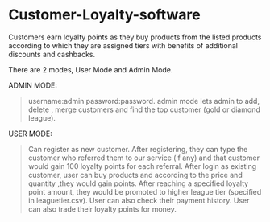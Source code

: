 # Customer-Loyalty-software
Customers earn loyalty points as they buy products from the listed products according to which they are assigned tiers with benefits of additional discounts and cashbacks.

There are 2 modes, User Mode and Admin Mode.

ADMIN MODE:
>username:admin  password:password.
>admin mode lets admin to add, delete , merge customers and find the top customer (gold or diamond league).

USER MODE:
>Can register as new customer. After registering, they can type the customer who referred them to our service (if any) and that customer would gain 100 loyalty points for each referral.
>After login as existing customer, user can buy products and according to the price and quantity ,they would gain points.
>After reaching a specified loyalty point amount, they would be promoted to higher league tier (specified in leaguetier.csv).
>User can also check their payment history.
>User can also trade their loyalty points for money. 

